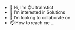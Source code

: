 - 👋 Hi, I’m @UltraInstict
- 👀 I’m interested in Solutions
- 💞️ I’m looking to collaborate on 
- 📫 How to reach me ...
